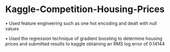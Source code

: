 # Kaggle-Competition-Housing-Prices

•	Used feature engineering such as one hot encoding and dealt with null values

•	Used the regression technique of gradient boosting to determine housing prices and submitted results to kaggle obtaining an RMS log error of 0.14144

